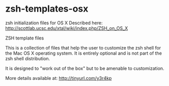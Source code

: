 # zsh-templates-osx
zsh initialization files for OS X
Described here:  http://scottlab.ucsc.edu/xtal/wiki/index.php/ZSH_on_OS_X

ZSH template files

This is a collection of files that help the user to customize the zsh shell for the Mac OS X operating system. It is entirely optional and is not part of the zsh shell distribution.

It is designed to "work out of the box" but to be amenable to customization.

More details available at: http://tinyurl.com/y3r4kp
